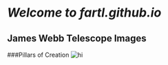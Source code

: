 # ***Welcome to fartl.github.io***

## James Webb Telescope Images

###Pillars of Creation
![hi](https://user-images.githubusercontent.com/118233145/203186229-7f4fee38-8011-4e25-a8fc-d2274159f424.png)
